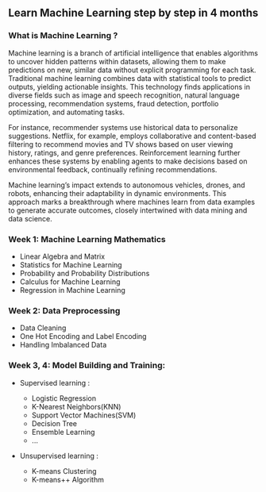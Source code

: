 ## Learn Machine Learning step by step in 4 months

### What is Machine Learning ?

Machine learning is a branch of artificial intelligence that enables algorithms to uncover hidden patterns within datasets, allowing them to make predictions on new, similar data without explicit programming for each task. 
Traditional machine learning combines data with statistical tools to predict outputs, yielding actionable insights. 
This technology finds applications in diverse fields such as image and speech recognition, natural language processing, recommendation systems, fraud detection, portfolio optimization, and automating tasks.

For instance, recommender systems use historical data to personalize suggestions. Netflix, for example, employs collaborative and content-based filtering to recommend movies and TV shows based on user viewing history, ratings, and genre preferences. 
Reinforcement learning further enhances these systems by enabling agents to make decisions based on environmental feedback, continually refining recommendations.

Machine learning’s impact extends to autonomous vehicles, drones, and robots, enhancing their adaptability in dynamic environments. 
This approach marks a breakthrough where machines learn from data examples to generate accurate outcomes, closely intertwined with data mining and data science.

### Week 1: Machine Learning Mathematics
  - Linear Algebra and Matrix
  - Statistics for Machine Learning
  - Probability and Probability Distributions
  - Calculus for Machine Learning
  - Regression in Machine Learning

### Week 2: Data Preprocessing
  - Data Cleaning
  - One Hot Encoding and Label Encoding
  - Handling Imbalanced Data

### Week 3, 4: Model Building and Training:
  - Supervised learning :
    - Logistic Regression
    - K-Nearest Neighbors(KNN)
    - Support Vector Machines(SVM)
    - Decision Tree
    - Ensemble Learning
    - ...
      
  - Unsupervised learning :
    - K-means Clustering
    - K-means++ Algorithm




